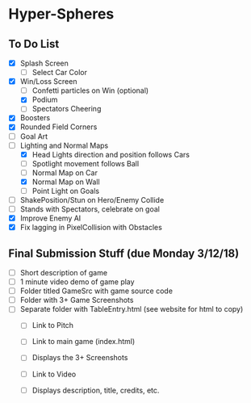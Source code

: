 # Hyper-Spheres

## To Do List
- [X] Splash Screen
	- [ ] Select Car Color
- [X] Win/Loss Screen
	- [ ] Confetti particles on Win (optional)
	- [X] Podium
	- [ ] Spectators Cheering
- [X] Boosters
- [X] Rounded Field Corners
- [ ] Goal Art
- [ ] Lighting and Normal Maps
	- [X] Head Lights direction and position follows Cars
	- [ ] Spotlight movement follows Ball
	- [ ] Normal Map on Car
	- [X] Normal Map on Wall
	- [ ] Point Light on Goals
- [ ] ShakePosition/Stun on Hero/Enemy Collide
- [ ] Stands with Spectators, celebrate on goal
- [X] Improve Enemy AI
- [X] Fix lagging in PixelCollision with Obstacles

## Final Submission Stuff (due Monday 3/12/18)
- [ ] Short description of game
- [ ] 1 minute video demo of game play
- [ ] Folder titled GameSrc with game source code
- [ ] Folder with 3+ Game Screenshots
- [ ] Separate folder with TableEntry.html (see website for html to copy)
	- [ ] Link to Pitch
	- [ ] Link to main game (index.html)
	- [ ] Displays the 3+ Screenshots
	- [ ] Link to Video
	- [ ] Displays description, title, credits, etc.


